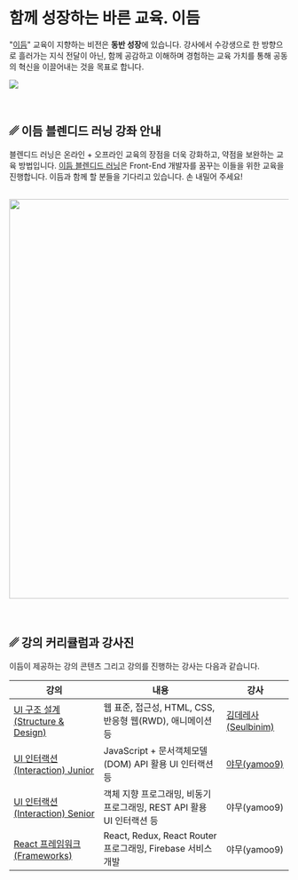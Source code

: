 # 함께 성장하는 바른 교육. 이듬

"[이듬](https://이듬.run)" 교육이 지향하는 비전은 **동반 성장**에 있습니다. 강사에서 수강생으로 한 방향으로 흘러가는 지식 전달이 아닌, 
함께 공감하고 이해하며 경험하는 교육 가치를 통해 공동의 혁신을 이끌어내는 것을 목표로 합니다.

![](https://raw.githubusercontent.com/yamoo9/EUID/master/assets/cover.png)

<br>

## ␥ 이듬 블렌디드 러닝 강좌 안내

블렌디드 러닝은 온라인 + 오프라인 교육의 장점을 더욱 강화하고, 약점을 보완하는 교육 방법입니다. 
[이듬 블렌디드 러닝](https://이듬.run)은 Front-End 개발자를 꿈꾸는 이들을 위한 교육을 진행합니다.
이듬과 함께 할 분들을 기다리고 있습니다. 손 내밀어 주세요!

<br>

<img src="https://raw.githubusercontent.com/yamoo9/EUID/master/assets/courses.png" alt style="display: block; margin-left: auto; margin-right: auto; width: 720px;" />

<br>
<br>

## ␥ 강의 커리큘럼과 강사진

이듬이 제공하는 강의 콘텐츠 그리고 강의를 진행하는 강사는 다음과 같습니다.

강의 | 내용 | 강사
-- | -- | --
[UI 구조 설계(Structure & Design)](https://xn--xy1bk56a.run/#/courses/ui-structure-design) | 웹 표준, 접근성, HTML, CSS, 반응형 웹(RWD), 애니메이션 등 | [김데레사(Seulbinim)](https://슬비님.이듬.run)
[UI 인터랙션(Interaction) Junior](https://xn--xy1bk56a.run/#/courses/ui-interaction-junior) | JavaScript + 문서객체모델(DOM) API 활용 UI 인터랙션 등 | [야무(yamoo9)](https://야무.이듬.run)
[UI 인터랙션(Interaction) Senior](https://xn--xy1bk56a.run/#/courses/ui-interaction-senior) | 객체 지향 프로그래밍, 비동기 프로그래밍, REST API 활용 UI 인터랙션 등 | 야무(yamoo9)
[React 프레임워크(Frameworks)](https://xn--xy1bk56a.run/#/courses/react-framework) | React, Redux, React Router 프로그래밍, Firebase 서비스 개발 | 야무(yamoo9)


<!-- <img src="https://raw.githubusercontent.com/yamoo9/EUID/master/assets/vision.png" alt style="display: block; margin-left: auto; margin-right: auto; width: 380px;" /> -->